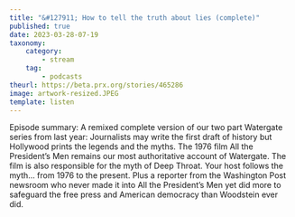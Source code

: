 ```yaml
---
title: "&#127911; How to tell the truth about lies (complete)"
published: true
date: 2023-03-28-07-19
taxonomy:
    category:
        - stream
    tag:
        - podcasts
theurl: https://beta.prx.org/stories/465286
image: artwork-resized.JPEG
template: listen
---
```


Episode summary: A remixed complete version of our two part Watergate series from last year: Journalists may write the first draft of history but Hollywood prints the legends and the myths. The 1976 film All the President&rsquo;s Men remains our most authoritative account of Watergate. The film is also responsible for the myth of Deep Throat. Your host follows the myth&hellip; from 1976 to the present. Plus a reporter from the Washington Post newsroom who never made it into All the President&rsquo;s Men yet did more to safeguard the free press and American democracy than Woodstein ever did.
